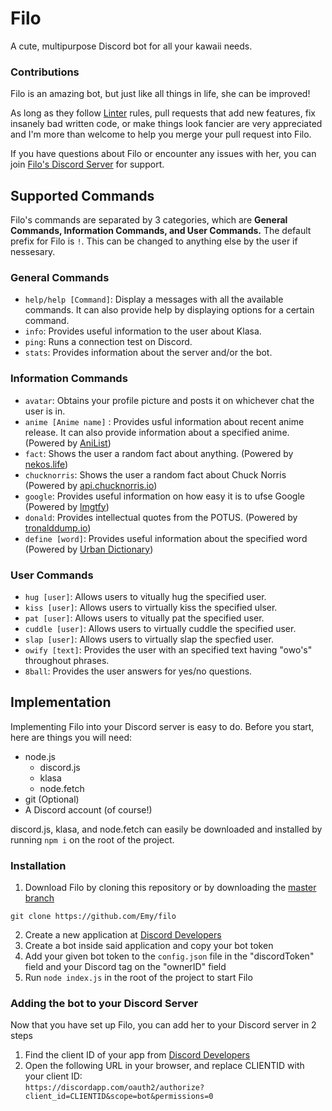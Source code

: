 # Filo 
A cute, multipurpose Discord bot for all your kawaii needs. 

### Contributions
Filo is an amazing bot, but just like all things in life, she can be improved! 

As long as they follow [Linter](https://en.wikipedia.org/wiki/Lint_(software)) rules, pull requests that add new features, fix insanely bad written code, or make things look fancier are very appreciated and I'm more than welcome to help you merge your pull request into Filo.

If you have questions about Filo or encounter any issues with her, you can join [Filo's Discord Server](https://discord.gg/jmt2fTp) for support.  

## Supported Commands
Filo's commands are separated by 3 categories, which are __General Commands, Information Commands, and User Commands.__ 
The default prefix for Filo is `!`. This can be changed to anything else by the user if nessesary.  

### General Commands
- `help/help [Command]`: Display a messages with all the available commands. It can also provide help by displaying options for a certain command.
- `info`: Provides useful information to the user about Klasa. 
- `ping`: Runs a connection test on Discord. 
- `stats`: Provides information about the server and/or the bot.

### Information Commands
- `avatar`: Obtains your profile picture and posts it on whichever chat the user is in. 
- `anime [Anime name]` : Provides usful information about recent anime release. It can also provide information about a specified anime. (Powered by [AniList](https://anilist.co)) 
- `fact`: Shows the user a random fact about anything. (Powered by [nekos.life](https://nekos.life))
- `chucknorris`: Shows the user a random fact about Chuck Norris (Powered by [api.chucknorris.io](https://api.chucknorris.io))
- `google`: Provides useful information on how easy it is to ufse Google (Powered by [lmgtfy](https://lmgtfy.com))
- `donald`: Provides intellectual quotes from the POTUS. (Powered by [tronalddump.io](https://www.tronalddump.io))
- `define [word]`: Provides useful information about the specified word (Powered by [Urban Dictionary](https://www.urbandictionary.com))

### User Commands
- `hug [user]`: Allows users to vitually hug the specified user.
- `kiss [user]`: Allows users to virtually kiss the specified ulser. 
- `pat [user]`: Allows users to vitually pat the specified user. 
- `cuddle [user]`: Allows users to virtually cuddle the specified user. 
- `slap [user]`: Allows users to virtually slap the specfied user. 
- `owify [text]`: Provides the user with an specified text having "owo's" throughout phrases.
- `8ball`: Provides the user answers for yes/no questions. 

## Implementation
Implementing Filo into your Discord server is easy to do. Before you start, here are things you will need: 

- node.js
  - discord.js
  - klasa
  - node.fetch
- git (Optional) 
- A Discord account (of course!)

discord.js, klasa, and node.fetch can easily be downloaded and installed by running `npm i` on the root of the project. 

### Installation
1. Download Filo by cloning this repository or by downloading the [master branch](https://github.com/Emy/filo/archive/master.zip)
```
git clone https://github.com/Emy/filo
```
2. Create a new application at [Discord Developers](https://discordapp.com/developers/)
3. Create a bot inside said application and copy your bot token
4. Add your given bot token to the `config.json` file in the "discordToken" field and your Discord tag on the "ownerID" field
5. Run `node index.js` in the root of the project to start Filo

### Adding the bot to your Discord Server
Now that you have set up Filo, you can add her to your Discord server in 2 steps

1. Find the client ID of your app from [Discord Developers](https://discordapp.com/developers/)
2. Open the following URL in your browser, and replace CLIENTID with your client ID:\
`https://discordapp.com/oauth2/authorize?client_id=CLIENTID&scope=bot&permissions=0`
